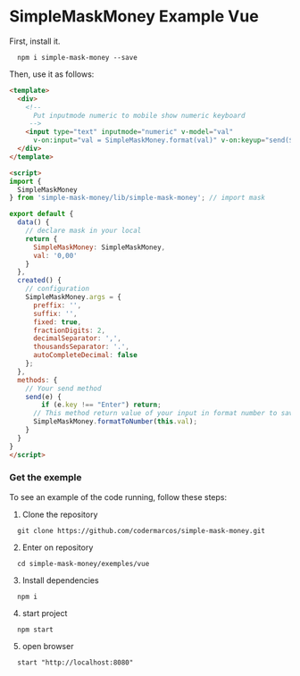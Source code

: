 # SimpleMaskMoney Example Vue
First, install it.
```shell
  npm i simple-mask-money --save
```

Then, use it as follows:
```html
<template>
  <div>
    <!-- 
      Put inputmode numeric to mobile show numeric keyboard
     -->
    <input type="text" inputmode="numeric" v-model="val" 
      v-on:input="val = SimpleMaskMoney.format(val)" v-on:keyup="send($event)">
  </div>
</template>

<script>
import { 
  SimpleMaskMoney 
} from 'simple-mask-money/lib/simple-mask-money'; // import mask

export default {
  data() {
    // declare mask in your local
    return {
      SimpleMaskMoney: SimpleMaskMoney,
      val: '0,00'
    }
  },
  created() {
    // configuration   
    SimpleMaskMoney.args = {
      preffix: '',
      suffix: '',
      fixed: true,
      fractionDigits: 2,
      decimalSeparator: ',',
      thousandsSeparator: '.',
      autoCompleteDecimal: false
    };
  },
  methods: {
    // Your send method 
    send(e) {
        if (e.key !== "Enter") return;
      // This method return value of your input in format number to save in your database
      SimpleMaskMoney.formatToNumber(this.val);
    }
  }
}
</script>
```

### Get the exemple

To see an example of the code running, follow these steps:
1. Clone the repository
```shell
  git clone https://github.com/codermarcos/simple-mask-money.git
```
2. Enter on repository
```shell
  cd simple-mask-money/exemples/vue
```
3. Install dependencies 
```shell
  npm i 
```
4. start project 
```shell
  npm start
```
5. open browser 
```shell
  start "http://localhost:8080"
```
